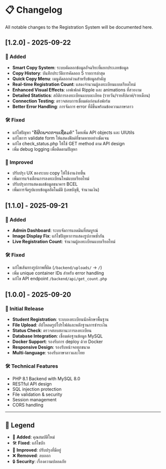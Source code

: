 # 📋 Changelog

All notable changes to the Registration System will be documented here.

## [1.2.0] - 2025-09-22

### 🚀 Added
- **Smart Copy System**: ระบบคัดลอกข้อมูลอัจฉริยะที่แยกประเภทข้อมูล
- **Copy History**: บันทึกประวัติการคัดลอก 5 รายการล่าสุด
- **Quick Copy Menu**: เมนูคัดลอกด่วนสำหรับข้อมูลสำคัญ
- **Real-time Registration Count**: แสดงจำนวนผู้ลงทะเบียนแบบเรียลไทม์
- **Enhanced Visual Effects**: เอฟเฟกต์ Ripple และ animations ที่สวยงาม
- **Detailed Statistics**: สถิติการลงทะเบียนแบบละเอียด (รายวัน/รายสัปดาห์/รายเดือน)
- **Connection Testing**: ตรวจสอบการเชื่อมต่อก่อนส่งฟอร์ม
- **Better Error Handling**: การจัดการ error ที่ดีขึ้นพร้อมข้อความภาษาลาว

### 🛠 Fixed  
- แก้ไขปัญหา "ຂໍ້ຜິດພາດການເຊື່ອມຕໍ່" โดยเพิ่ม API objects และ UIUtils
- แก้ไขการ validate form ให้แสดงฟิลด์ที่ขาดหายอย่างชัดเจน
- แก้ไข check_status.php ให้ใช้ GET method ตาม API design
- เพิ่ม debug logging เพื่อติดตามปัญหา

### 🎨 Improved
- ปรับปรุง UX ของระบบ copy ให้ใช้งานง่ายขึ้น
- เพิ่มการแจ้งเตือนการลงทะเบียนใหม่แบบเรียลไทม์
- ปรับปรุงการแสดงผลข้อมูลธนาคาร BCEL
- เพิ่มการจัดรูปแบบข้อมูลอัตโนมัติ (เลขบัญชี, จำนวนเงิน)

## [1.1.0] - 2025-09-21

### 🚀 Added
- **Admin Dashboard**: ระบบจัดการแอดมินที่สมบูรณ์
- **Image Display Fix**: แก้ไขปัญหาการแสดงรูปภาพซ้ำกัน
- **Live Registration Count**: จำนวนผู้ลงทะเบียนแบบเรียลไทม์

### 🛠 Fixed
- แก้ไขเส้นทางรูปภาพที่ผิด (`/backend/uploads/` → `/`)
- เพิ่ม unique container IDs สำหรับ error handling
- แก้ไข API endpoint `/backend/api/get_count.php`

## [1.0.0] - 2025-09-20

### 🚀 Initial Release
- **Student Registration**: ระบบลงทะเบียนนักศึกษาพื้นฐาน
- **File Upload**: อัปโหลดรูปโปรไฟล์และหลักฐานการชำระเงิน  
- **Status Check**: ตรวจสอบสถานะการลงทะเบียน
- **Database Integration**: เชื่อมต่อฐานข้อมูล MySQL
- **Docker Support**: รองรับการ deploy ด้วย Docker
- **Responsive Design**: รองรับหน้าจอทุกขนาด
- **Multi-language**: รองรับภาษาลาวและไทย

### 🛠 Technical Features
- PHP 8.1 Backend with MySQL 8.0
- RESTful API design
- SQL injection protection
- File validation & security
- Session management
- CORS handling

---

## 📝 Legend
- 🚀 **Added**: คุณสมบัติใหม่
- 🛠 **Fixed**: แก้ไขบัก
- 🎨 **Improved**: ปรับปรุงที่มีอยู่
- ❌ **Removed**: ลบออก
- 🔒 **Security**: เรื่องความปลอดภัย